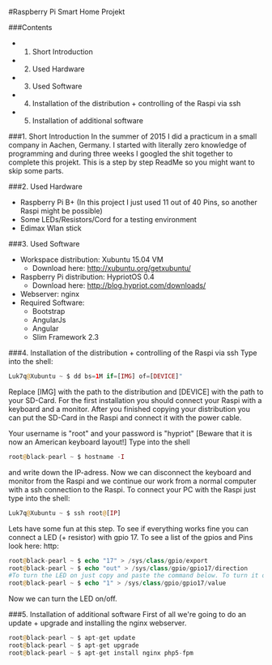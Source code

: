 #Raspberry Pi Smart Home Projekt

###Contents
* 1. Short Introduction
* 2. Used Hardware
* 3. Used Software
* 4. Installation of the distribution + controlling of the Raspi via ssh
* 5. Installation of additional software


###1. Short Introduction
In the summer of 2015 I did a practicum in a small company in Aachen, Germany. I started with literally zero knowledge
of programming and during three weeks I googled the shit together to complete this projekt. This is a step by step
ReadMe so you might want to skip some parts.

###2. Used Hardware
* Raspberry Pi B+ (In this project I just used 11 out of 40 Pins, so another Raspi might be possible)
* Some LEDs/Resistors/Cord for a testing environment
* Edimax Wlan stick

###3. Used Software
* Workspace distribution: Xubuntu 15.04 VM
    * Download here: http://xubuntu.org/getxubuntu/
* Raspberry Pi distribution: HypriotOS 0.4
    * Download here: http://blog.hypriot.com/downloads/
* Webserver: nginx
* Required Software:
    * Bootstrap
    * AngularJs
    * Angular
    * Slim Framework 2.3
    
    
###4. Installation of the distribution + controlling of the Raspi via ssh
Type into the shell: 
````php
Luk7q@Xubuntu ~ $ dd bs=1M if=[IMG] of=[DEVICE]"
````
Replace [IMG] with the path to the distribution and [DEVICE] with the path to your SD-Card.
For the first installation you should connect your Raspi with a keyboard and a monitor.
After you finished copying your distribution you can put the SD-Card in the Raspi and connect it with the power cable.

Your username is "root" and your password is "hypriot"
[Beware that it is now an American keyboard layout!]
Type into the shell 
````php
root@black-pearl ~ $ hostname -I
````
and write down the IP-adress. Now we can disconnect the keyboard and monitor from
the Raspi and we continue our work from a normal computer with a ssh connection to the Raspi.
To connect your PC with the Raspi just type into the shell: 
````php
Luk7q@Xubuntu ~ $ ssh root@[IP]
````

Lets have some fun at this step. To see if everything works fine you can connect a LED (+ resistor) with gpio 17. To
see a list of the gpios and Pins look here: http:
````php
root@black-pearl ~ $ echo "17" > /sys/class/gpio/export
root@black-pearl ~ $ echo "out" > /sys/class/gpio/gpio17/direction
#To turn the LED on just copy and paste the command below. To turn it off replace "1" with "0"
root@black-pearl ~ $ echo "1" > /sys/class/gpio/gpio17/value
````
Now we can turn the LED on/off.

###5. Installation of additional software
First of all we're going to do an update + upgrade and installing the nginx webserver.
````php
root@black-pearl ~ $ apt-get update
root@black-pearl ~ $ apt-get upgrade
root@black-pearl ~ $ apt-get install nginx php5-fpm
````

